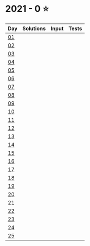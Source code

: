 # 2021 - 0 :star:

Day|Solutions|Input|Tests|
-|-|-|-|
[01](https://adventofcode.com/2021/day/1)|||
[02](https://adventofcode.com/2021/day/2)|||
[03](https://adventofcode.com/2021/day/3)|||
[04](https://adventofcode.com/2021/day/4)|||
[05](https://adventofcode.com/2021/day/5)|||
[06](https://adventofcode.com/2021/day/6)|||
[07](https://adventofcode.com/2021/day/7)|||
[08](https://adventofcode.com/2021/day/8)|||
[09](https://adventofcode.com/2021/day/9)|||
[10](https://adventofcode.com/2021/day/10)|||
[11](https://adventofcode.com/2021/day/11)|||
[12](https://adventofcode.com/2021/day/12)|||
[13](https://adventofcode.com/2021/day/13)|||
[14](https://adventofcode.com/2021/day/14)|||
[15](https://adventofcode.com/2021/day/15)|||
[16](https://adventofcode.com/2021/day/16)|||
[17](https://adventofcode.com/2021/day/17)|||
[18](https://adventofcode.com/2021/day/18)|||
[19](https://adventofcode.com/2021/day/19)|||
[20](https://adventofcode.com/2021/day/20)|||
[21](https://adventofcode.com/2021/day/21)|||
[22](https://adventofcode.com/2021/day/22)|||
[23](https://adventofcode.com/2021/day/23)|||
[24](https://adventofcode.com/2021/day/24)|||
[25](https://adventofcode.com/2021/day/25)|||